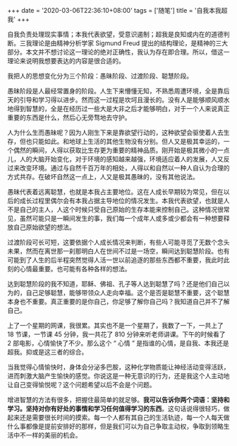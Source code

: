 +++
date = '2020-03-06T22:36:10+08:00'
tags = ['随笔']
title = '自我本我超我'
+++

自我负责处理现实事情；本我代表欲望，受意识遏制；超我是良知或内在的道德判断。三我理论是由精神分析学家 Sigmund Freud 提出的结构理论，是精神的三大部分。本文并不想讨论这一理论的绝对正确性，我认为存在即合理。所以，借这一理论来说明我想要表达的内容是很合适的。

我把人的思想变化分为三个阶段：愚昧阶段、过渡阶段、聪慧阶段。

愚昧阶段是人最经常置身的阶段。人生下来懵懂无知，不熟悉周遭环境，全是靠后天的引导和学习得以进步。然而这一过程是坎坷且漫长的。没有人是能够顺风顺水地得到智慧的，全是在经历过一些大是大非之后才能够明白，对于一个人来说真正重要的东西是什么，然后心无旁骛地去守护。

人为什么生而愚昧呢？因为人刚生下来是靠欲望行动的，这种欲望会驱使着人去生存，但也只能如此。和地球上生活的其他生物没有分别。但人又是极其幸运的，一个偶然的瞬间，人得以获取比生存更为重要的精神品质。刚开始是极其微小的一点儿，人的大脑开始变化，对于环境的感知越来越强，环境适应着人的发展，人又反过来改变环境。通过与自然千百万年的相处，人得以和自然以一种人自认为合理的方式共存。在破坏自然这一点上，人又是极其愚昧的，没有其他说法。

愚昧代表着远离聪慧，也就是本我占主要地位。这在人成长早期较为常见，但在以后的成长过程里偶尔会有本我占据主导地位的情况发生。本我代表欲望，也就是人不是自己的主人，人这个时候只受自己原始的生存本能来控制自己。这种情况很常见，虽然可能只是一瞬间发生的事，我们每一个成年人或多或少都会有一种想要释放自己原始欲望的想法。

过渡阶段可长可短，这要依据个人成长情况来判断，有些人可能寻觅了无数个念头未果，然而在离世那一刹那明白人在世间不过是一场空，瞬间达到聪慧阶段。也有可能到了人生的后半程突然觉得人活一世以前追逐的那些东西都不重要，我此时此刻的心情最重要。也可能有各种各样的想法。

达到聪慧阶段的我不知道，耶稣、佛祖、孔子等人达到聪慧了吗？还是他们自己以为的，自己足够聪慧，能够带领众人走向幸福。这个是否是聪慧不重要，这个聪慧本身也不重要。真正重要的是你自己，你足够了解你自己吗？我知道自己并不了解自己。

上了一个星期的网课，我很累。其实也不是一个星期了，我数了一下，一共上了 18 节课，一节课 45 分钟，我一共花了 810 分钟来听老师讲课。下午的时候看了 2 部电影，心情愉快了不少。那么这个 “ 心情 ” 是指谁的心情，是自我、本我还是超我。抑或是这三者的综合。

当我觉得心情愉快时，身体会分泌多巴胺，这种化学物质能让神经活动变得活跃，进而刺激大脑产生愉快的感觉。你说这是一种无意识的行为，还是我这个人主动地让自己变得愉悦呢？这个问题希望以后不会是个问题。

增进智慧的方法有很多，把握住最简单的就足够。**我可以告诉你两个词语：坚持和学习。坚持对你有好处的事情和学习任何值得学习的东西**。这句话说得很轻巧，做起来还是需要很长时间的摸索。每一个人都有其自己的生活轨迹，每一个人每天做什么事都像是提前安排好的那样，但是我们可以为自己争取主动权，争取到领略生活中不一样的美丽的机会。
